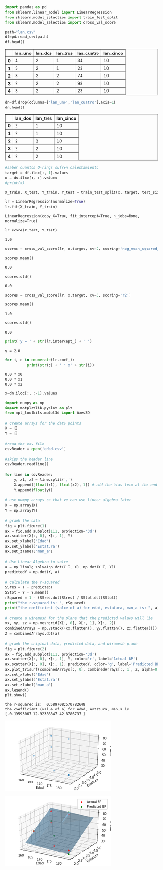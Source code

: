 

```python
import pandas as pd
from sklearn.linear_model import LinearRegression 
from sklearn.model_selection import train_test_split
from sklearn.model_selection import cross_val_score
```


```python
path="lan.csv"
df=pd.read_csv(path)
df.head()
```




<div>
<style scoped>
    .dataframe tbody tr th:only-of-type {
        vertical-align: middle;
    }

    .dataframe tbody tr th {
        vertical-align: top;
    }

    .dataframe thead th {
        text-align: right;
    }
</style>
<table border="1" class="dataframe">
  <thead>
    <tr style="text-align: right;">
      <th></th>
      <th>lan_uno</th>
      <th>lan_dos</th>
      <th>lan_tres</th>
      <th>lan_cuatro</th>
      <th>lan_cinco</th>
    </tr>
  </thead>
  <tbody>
    <tr>
      <th>0</th>
      <td>4</td>
      <td>2</td>
      <td>1</td>
      <td>34</td>
      <td>10</td>
    </tr>
    <tr>
      <th>1</th>
      <td>5</td>
      <td>2</td>
      <td>1</td>
      <td>23</td>
      <td>10</td>
    </tr>
    <tr>
      <th>2</th>
      <td>3</td>
      <td>2</td>
      <td>2</td>
      <td>74</td>
      <td>10</td>
    </tr>
    <tr>
      <th>3</th>
      <td>2</td>
      <td>2</td>
      <td>2</td>
      <td>98</td>
      <td>10</td>
    </tr>
    <tr>
      <th>4</th>
      <td>3</td>
      <td>2</td>
      <td>2</td>
      <td>23</td>
      <td>10</td>
    </tr>
  </tbody>
</table>
</div>




```python
dn=df.drop(columns=['lan_uno','lan_cuatro'],axis=1)
dn.head()
```




<div>
<style scoped>
    .dataframe tbody tr th:only-of-type {
        vertical-align: middle;
    }

    .dataframe tbody tr th {
        vertical-align: top;
    }

    .dataframe thead th {
        text-align: right;
    }
</style>
<table border="1" class="dataframe">
  <thead>
    <tr style="text-align: right;">
      <th></th>
      <th>lan_dos</th>
      <th>lan_tres</th>
      <th>lan_cinco</th>
    </tr>
  </thead>
  <tbody>
    <tr>
      <th>0</th>
      <td>2</td>
      <td>1</td>
      <td>10</td>
    </tr>
    <tr>
      <th>1</th>
      <td>2</td>
      <td>1</td>
      <td>10</td>
    </tr>
    <tr>
      <th>2</th>
      <td>2</td>
      <td>2</td>
      <td>10</td>
    </tr>
    <tr>
      <th>3</th>
      <td>2</td>
      <td>2</td>
      <td>10</td>
    </tr>
    <tr>
      <th>4</th>
      <td>2</td>
      <td>2</td>
      <td>10</td>
    </tr>
  </tbody>
</table>
</div>




```python
#saber cuantos O-rings sufren calentamiento
target = df.iloc[:, 1].values
x = dn.iloc[:, :].values
#print(x)
```


```python
X_train, X_test, Y_train, Y_test = train_test_split(x, target, test_size=0.1)
```


```python
lr = LinearRegression(normalize=True)
lr.fit(X_train, Y_train)
```




    LinearRegression(copy_X=True, fit_intercept=True, n_jobs=None, normalize=True)




```python
lr.score(X_test, Y_test)
```




    1.0




```python
scores = cross_val_score(lr, x,target, cv=2, scoring='neg_mean_squared_error')
```


```python
scores.mean()
```




    0.0




```python
scores.std()
```




    0.0




```python
scores = cross_val_score(lr, x,target, cv=3, scoring='r2')
```


```python
scores.mean()
```




    1.0




```python
scores.std()
```




    0.0




```python
print('y = ' + str(lr.intercept_) + ' ')
```

    y = 2.0 



```python
for i, c in enumerate(lr.coef_):
          print(str(c) + ' * x' + str(i))
```

    0.0 * x0
    0.0 * x1
    0.0 * x2



```python
x=dn.iloc[:, :-1].values
```


```python
import numpy as np
import matplotlib.pyplot as plt
from mpl_toolkits.mplot3d import Axes3D

# create arrays for the data points
X = []
Y = []

#read the csv file
csvReader = open('edad.csv')

#skips the header line
csvReader.readline()

for line in csvReader:
    y, x1, x2 = line.split(',')
    X.append([float(x1), float(x2), 1]) # add the bias term at the end
    Y.append(float(y))

# use numpy arrays so that we can use linear algebra later
X = np.array(X)
Y = np.array(Y)

# graph the data
fig = plt.figure(1)
ax = fig.add_subplot(111, projection='3d')
ax.scatter(X[:, 0], X[:, 1], Y)
ax.set_xlabel('Edad')
ax.set_ylabel('Estatura')
ax.set_zlabel('man_a')

# Use Linear Algebra to solve
a = np.linalg.solve(np.dot(X.T, X), np.dot(X.T, Y))
predictedY = np.dot(X, a)

# calculate the r-squared
SSres = Y - predictedY
SStot = Y - Y.mean()
rSquared = 1 - (SSres.dot(SSres) / SStot.dot(SStot))
print("the r-squared is: ", rSquared)
print("the coefficient (value of a) for edad, estatura, man_a is: ", a)

# create a wiremesh for the plane that the predicted values will lie
xx, yy, zz = np.meshgrid(X[:, 0], X[:, 1], X[:, 2])
combinedArrays = np.vstack((xx.flatten(), yy.flatten(), zz.flatten())).T
Z = combinedArrays.dot(a)

# graph the original data, predicted data, and wiremesh plane
fig = plt.figure(2)
ax = fig.add_subplot(111, projection='3d')
ax.scatter(X[:, 0], X[:, 1], Y, color='r', label='Actual BP')
ax.scatter(X[:, 0], X[:, 1], predictedY, color='g', label='Predicted BP')
ax.plot_trisurf(combinedArrays[:, 0], combinedArrays[:, 1], Z, alpha=0.5)
ax.set_xlabel('Edad')
ax.set_ylabel('Estatura')
ax.set_zlabel('man_a')
ax.legend()
plt.show()
```

    the r-squared is:  0.5897082570782648
    the coefficient (value of a) for edad, estatura, man_a is:  [-0.19593067 12.92388847 42.8786737 ]



![png](output_16_1.png)



![png](output_16_2.png)



```python

```
